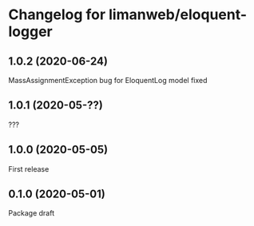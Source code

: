 # Changelog for limanweb/eloquent-logger

## 1.0.2 (2020-06-24)

MassAssignmentException bug for EloquentLog model fixed 

## 1.0.1 (2020-05-??)

???

## 1.0.0 (2020-05-05)

First release

## 0.1.0 (2020-05-01)

Package draft
